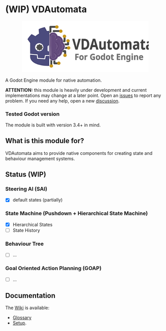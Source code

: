 # (WIP) VDAutomata

<p align="center">
    <img src="_vda_logo_large.svg" width="400" alt="VDAutomata logo">
</p>

A Godot Engine module for native automation.

**ATTENTION:** this module is heavily under development and current implementations may change at a later point. Open an [issues](https://github.com/VoiDjinn/vdautomata/issues) to report any problem. If you need any help, open a new [discussion](hhttps://github.com/VoiDjinn/vdautomata/discussions).

### Tested Godot version
The module is built with version 3.4+ in mind.

## What is this module for?
VDAutomata aims to provide native components for creating state and behaviour management systems.

## Status (WIP)
### Steering AI (SAI)
- [x] default states (partially)
### State Machine (Pushdown + Hierarchical State Machine)
- [x] Hierarchical States
- [ ] State History
### Behaviour Tree
- [ ] ...
### Goal Oriented Action Planning (GOAP)
- [ ] ...

## Documentation
The [Wiki](https://github.com/VoiDjinn/vdautomata/wiki/) is available:
- [Glossary](https://github.com/VoiDjinn/vdautomata/wiki/Glossary)
- [Setup](https://github.com/VoiDjinn/vdautomata/wiki/Setup).

